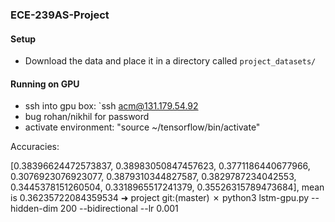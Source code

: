 ### ECE-239AS-Project

#### Setup
- Download the data and place it in a directory called `project_datasets/`

#### Running on GPU
- ssh into gpu box: `ssh acm@131.179.54.92
- bug rohan/nikhil for password
- activate environment: "source ~/tensorflow/bin/activate"



Accuracies:

[0.38396624472573837, 0.38983050847457623, 0.3771186440677966, 0.3076923076923077, 0.3879310344827587, 0.3829787234042553, 0.3445378151260504, 0.3318965517241379, 0.35526315789473684], mean is 0.36235722084359534
➜  project git:(master) ✗ python3 lstm-gpu.py --hidden-dim 200 --bidirectional --lr 0.001